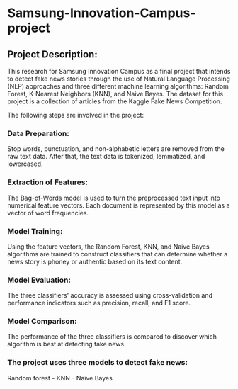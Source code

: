 # Samsung-Innovation-Campus-project
## Project Description:
This research for Samsung Innovation Campus as a final project that intends to detect fake news stories through the use of Natural Language Processing (NLP) approaches and three different machine learning algorithms: Random Forest, K-Nearest Neighbors (KNN), and Naive Bayes. The dataset for this project is a collection of articles from the Kaggle Fake News Competition.

The following steps are involved in the project:


### Data Preparation:

Stop words, punctuation, and non-alphabetic letters are removed from the raw text data. After that, the text data is tokenized, lemmatized, and lowercased.


### Extraction of Features:

The Bag-of-Words model is used to turn the preprocessed text input into numerical feature vectors. Each document is represented by this model as a vector of word frequencies.

### Model Training:
Using the feature vectors, the Random Forest, KNN, and Naive Bayes algorithms are trained to construct classifiers that can determine whether a news story is phoney or authentic based on its text content.

### Model Evaluation:
The three classifiers' accuracy is assessed using cross-validation and performance indicators such as precision, recall, and F1 score.

### Model Comparison:
The performance of the three classifiers is compared to discover which algorithm is best at detecting fake news.

### The project uses three models to detect fake news:
Random forest - KNN - Naive Bayes
